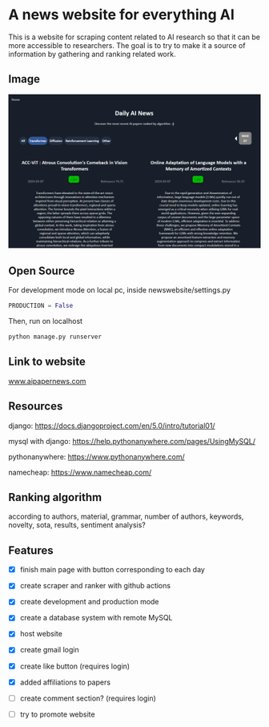 # A news website for everything AI

This is a website for scraping content related to AI research so that it can be more accessible to researchers.
The goal is to try to make it a source of information by gathering and ranking related work.

## Image

<img src="https://github.com/YHL04/newswebsite/blob/main/img/img.png" alt="drawing" width="600"/>

## Open Source

For development mode on local pc, inside newswebsite/settings.py
```python
PRODUCTION = False
```

Then, run on localhost
```bash
python manage.py runserver
```



## Link to website


www.aipapernews.com


## Resources

django: https://docs.djangoproject.com/en/5.0/intro/tutorial01/

mysql with django: https://help.pythonanywhere.com/pages/UsingMySQL/

pythonanywhere: https://www.pythonanywhere.com/

namecheap: https://www.namecheap.com/


## Ranking algorithm

according to authors, material, grammar, 
number of authors, keywords, novelty, 
sota, results, sentiment analysis?

## Features

- [X] finish main page with button corresponding to each day
- [X] create scraper and ranker with github actions
- [X] create development and production mode
- [X] create a database system with remote MySQL
- [X] host website
- [X] create gmail login
- [X] create like button (requires login)
- [X] added affiliations to papers
- [ ] create comment section? (requires login)
- [ ] try to promote website

